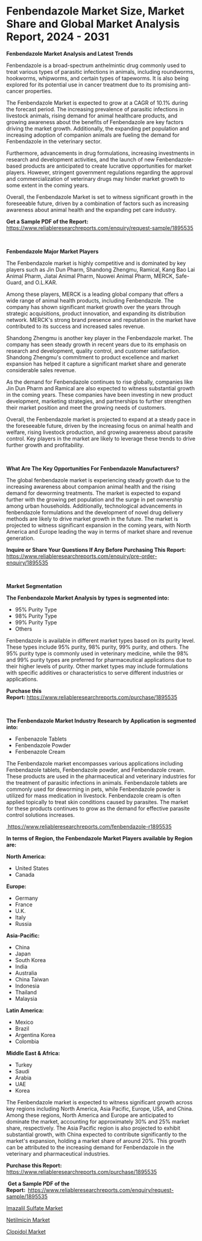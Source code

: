 <p><h1>Fenbendazole Market Size, Market Share and Global Market Analysis Report, 2024 - 2031</h1></p><p><strong>Fenbendazole Market Analysis and Latest Trends</strong></p>
<p><p>Fenbendazole is a broad-spectrum anthelmintic drug commonly used to treat various types of parasitic infections in animals, including roundworms, hookworms, whipworms, and certain types of tapeworms. It is also being explored for its potential use in cancer treatment due to its promising anti-cancer properties.</p><p>The Fenbendazole Market is expected to grow at a CAGR of 10.1% during the forecast period. The increasing prevalence of parasitic infections in livestock animals, rising demand for animal healthcare products, and growing awareness about the benefits of Fenbendazole are key factors driving the market growth. Additionally, the expanding pet population and increasing adoption of companion animals are fueling the demand for Fenbendazole in the veterinary sector.</p><p>Furthermore, advancements in drug formulations, increasing investments in research and development activities, and the launch of new Fenbendazole-based products are anticipated to create lucrative opportunities for market players. However, stringent government regulations regarding the approval and commercialization of veterinary drugs may hinder market growth to some extent in the coming years.</p><p>Overall, the Fenbendazole Market is set to witness significant growth in the foreseeable future, driven by a combination of factors such as increasing awareness about animal health and the expanding pet care industry.</p></p>
<p><strong>Get a Sample PDF of the Report:&nbsp;</strong> <a href="https://www.reliableresearchreports.com/enquiry/request-sample/1895535">https://www.reliableresearchreports.com/enquiry/request-sample/1895535</a></p>
<p>&nbsp;</p>
<p><strong>Fenbendazole Major Market Players</strong></p>
<p><p>The Fenbendazole market is highly competitive and is dominated by key players such as Jin Dun Pharm, Shandong Zhengmu, Ramical, Kang Bao Lai Animal Pharm, Jiatai Animal Pharm, Nuowei Animal Pharm, MERCK, Safe-Guard, and O.L.KAR. </p><p>Among these players, MERCK is a leading global company that offers a wide range of animal health products, including Fenbendazole. The company has shown significant market growth over the years through strategic acquisitions, product innovation, and expanding its distribution network. MERCK's strong brand presence and reputation in the market have contributed to its success and increased sales revenue.</p><p>Shandong Zhengmu is another key player in the Fenbendazole market. The company has seen steady growth in recent years due to its emphasis on research and development, quality control, and customer satisfaction. Shandong Zhengmu's commitment to product excellence and market expansion has helped it capture a significant market share and generate considerable sales revenue.</p><p>As the demand for Fenbendazole continues to rise globally, companies like Jin Dun Pharm and Ramical are also expected to witness substantial growth in the coming years. These companies have been investing in new product development, marketing strategies, and partnerships to further strengthen their market position and meet the growing needs of customers.</p><p>Overall, the Fenbendazole market is projected to expand at a steady pace in the foreseeable future, driven by the increasing focus on animal health and welfare, rising livestock production, and growing awareness about parasite control. Key players in the market are likely to leverage these trends to drive further growth and profitability.</p></p>
<p>&nbsp;</p>
<p><strong>What Are The Key Opportunities For Fenbendazole Manufacturers?</strong></p>
<p><p>The global fenbendazole market is experiencing steady growth due to the increasing awareness about companion animal health and the rising demand for deworming treatments. The market is expected to expand further with the growing pet population and the surge in pet ownership among urban households. Additionally, technological advancements in fenbendazole formulations and the development of novel drug delivery methods are likely to drive market growth in the future. The market is projected to witness significant expansion in the coming years, with North America and Europe leading the way in terms of market share and revenue generation.</p></p>
<p><strong>Inquire or Share Your Questions If Any Before Purchasing This Report:</strong> <a href="https://www.reliableresearchreports.com/enquiry/pre-order-enquiry/1895535">https://www.reliableresearchreports.com/enquiry/pre-order-enquiry/1895535</a></p>
<p>&nbsp;</p>
<p><strong>Market Segmentation</strong></p>
<p><strong>The Fenbendazole Market Analysis by types is segmented into:</strong></p>
<p><ul><li>95% Purity Type</li><li>98% Purity Type</li><li>99% Purity Type</li><li>Others</li></ul></p>
<p><p>Fenbendazole is available in different market types based on its purity level. These types include 95% purity, 98% purity, 99% purity, and others. The 95% purity type is commonly used in veterinary medicine, while the 98% and 99% purity types are preferred for pharmaceutical applications due to their higher levels of purity. Other market types may include formulations with specific additives or characteristics to serve different industries or applications.</p></p>
<p><strong>Purchase this Report:&nbsp;</strong><a href="https://www.reliableresearchreports.com/purchase/1895535">https://www.reliableresearchreports.com/purchase/1895535</a></p>
<p>&nbsp;</p>
<p><strong>The Fenbendazole Market Industry Research by Application is segmented into:</strong></p>
<p><ul><li>Fenbenazole Tablets</li><li>Fenbendazole Powder</li><li>Fenbenazole Cream</li></ul></p>
<p><p>The Fenbendazole market encompasses various applications including Fenbendazole tablets, Fenbendazole powder, and Fenbendazole cream. These products are used in the pharmaceutical and veterinary industries for the treatment of parasitic infections in animals. Fenbendazole tablets are commonly used for deworming in pets, while Fenbendazole powder is utilized for mass medication in livestock. Fenbendazole cream is often applied topically to treat skin conditions caused by parasites. The market for these products continues to grow as the demand for effective parasite control solutions increases.</p></p>
<p><a href="https://www.reliableresearchreports.com/fenbendazole-r1895535">&nbsp;https://www.reliableresearchreports.com/fenbendazole-r1895535</a></p>
<p><strong>In terms of Region, the Fenbendazole Market Players available by Region are:</strong></p>
<p>
    <p> <strong> North America: </strong>
        <ul>
            <li>United States</li>
            <li>Canada</li>
        </ul>
        </p> 
    <p> <strong> Europe: </strong>
        <ul>
            <li>Germany</li>
            <li>France</li>
            <li>U.K.</li>
            <li>Italy</li>
            <li>Russia</li>
        </ul>
        </p> 
    <p> <strong> Asia-Pacific: </strong>
        <ul>
            <li>China</li>
            <li>Japan</li>
            <li>South Korea</li>
            <li>India</li>
            <li>Australia</li>
            <li>China Taiwan</li>
            <li>Indonesia</li>
            <li>Thailand</li>
            <li>Malaysia</li>
        </ul>
        </p> 
    <p> <strong> Latin America: </strong>
        <ul>
            <li>Mexico</li>
            <li>Brazil</li>
            <li>Argentina Korea</li>
            <li>Colombia</li>
        </ul>
        </p> 
    <p> <strong> Middle East & Africa: </strong>
        <ul>
            <li>Turkey</li>
            <li>Saudi</li>
            <li>Arabia</li>
            <li>UAE</li>
            <li>Korea</li>
        </ul>
    </p>
    </p>
<p><p>The Fenbendazole market is expected to witness significant growth across key regions including North America, Asia Pacific, Europe, USA, and China. Among these regions, North America and Europe are anticipated to dominate the market, accounting for approximately 30% and 25% market share, respectively. The Asia Pacific region is also projected to exhibit substantial growth, with China expected to contribute significantly to the market's expansion, holding a market share of around 20%. This growth can be attributed to the increasing demand for Fenbendazole in the veterinary and pharmaceutical industries.</p></p>
<p><strong>Purchase this Report: </strong><a href="https://www.reliableresearchreports.com/purchase/1895535">https://www.reliableresearchreports.com/purchase/1895535</a></p>
<p>&nbsp;<strong>Get a Sample PDF of the Report:&nbsp;&nbsp;</strong><a href="https://www.reliableresearchreports.com/enquiry/request-sample/1895535">https://www.reliableresearchreports.com/enquiry/request-sample/1895535</a></p>
<p><strong></strong></p>
<p><p><a href="https://github.com/peachesmcdowel1/Market-Research-Report-List-2/blob/main/imazalil-sulfate-market.md">Imazalil Sulfate Market</a></p><p><a href="https://github.com/EunaWiegad2023/Market-Research-Report-List-1/blob/main/netilmicin-market.md">Netilmicin Market</a></p><p><a href="https://github.com/edytherolanlouisejk1miz0wig/Market-Research-Report-List-2/blob/main/clopidol-market.md">Clopidol Market</a></p></p>
